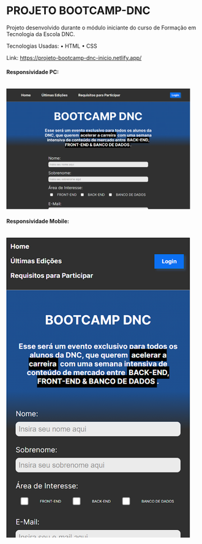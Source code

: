 # PROJETO BOOTCAMP-DNC

Projeto desenvolvido durante o módulo iniciante do curso de Formação em Tecnologia da Escola DNC.

Tecnologias Usadas:
• HTML
• CSS

Link: https://projeto-bootcamp-dnc-inicio.netlify.app/

#### Responsividade PC:
<br> <img src="/readme/bootcamp-pc.png" width="480px">

#### Responsividade Mobile:
<br> <img src="/readme/bootcamp-mobile.png" width="480px">
